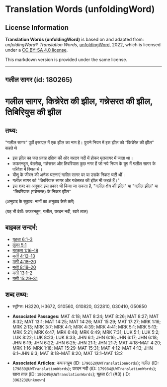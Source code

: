 # Translation Words (unfoldingWord)

## License Information

**Translation Words (unfoldingWord)** is based on and adapted from: _unfoldingWord® Translation Words_, [unfoldingWord](https://unfoldingword.org/utw), 2022, which is licensed under a [CC BY-SA 4.0 license](https://creativecommons.org/licenses/by-sa/4.0/legalcode.en).

This markdown version is provided under the same license.



--------------------------------

## गलील सागर (id: 180265)

गलील सागर, किन्नेरेत की झील, गन्नेसरत की झील, तिबिरियुस की झील
==============================================================

तथ्य:
-----

"गलील सागर" पूर्वी इस्राएल में एक झील का नाम है। पुराने नियम में इस झील को “किन्नेरेत की झील” कहते थे

* इस झील का जल प्रवाह दक्षिण की ओर यरदन नदी में होकर मृतसागर में जाता था।
* कफरनहूम, बेतसैदा, गन्नेसरत और तिबरियास कुछ नगर हैं जो नये नियम के युग में गलील सागर के परिवेश में स्थित थे।
* यीशु के जीवन की अनेक घटनाएं गलील सागर पर या उसके निकट घटी थीं।
* गलील सागर को "तिबरियास सागर और गन्नेसरत की झील भी कहते हैं।"
* इस शब्द का अनुवाद इस प्रकार भी किया जा सकता है, "गलील क्षेत्र की झील" या "गलील झील" या "तिबरियास (गन्नेसरत) के निकट झील"

(अनुवाद के सुझाव: नामों का अनुवाद कैसे करें)

(यह भी देखें: कफरनहूम, गलील, यरदन नदी, खारे ताल)

बाइबल सन्दर्भ:
--------------

* [यूहन्ना 6:1–3](https://ref.ly/John6:1-John6:3)
* [लूका 5:1](https://ref.ly/Luke5:1)
* [मरकुस 1:16–18](https://ref.ly/Mark1:16-Mark1:18)
* [मत्ती 4:12–13](https://ref.ly/Matt4:12-Matt4:13)
* [मत्ती 4:18–20](https://ref.ly/Matt4:18-Matt4:20)
* [मत्ती 8:18–20](https://ref.ly/Matt8:18-Matt8:20)
* [मत्ती 13:1–2](https://ref.ly/Matt13:1-Matt13:2)
* [मत्ती 15:29–31](https://ref.ly/Matt15:29-Matt15:31)

शब्द तथ्य:
----------

* स्ट्रोंग्स: H3220, H3672, G10560, G10820, G22810, G30410, G50850

* **Associated Passages:** MAT 4:18; MAT 8:24; MAT 8:26; MAT 8:27; MAT 8:32; MAT 13:1; MAT 14:25; MAT 14:26; MAT 15:29; MAT 17:27; MRK 1:16; MRK 2:13; MRK 3:7; MRK 4:1; MRK 4:39; MRK 4:41; MRK 5:1; MRK 5:13; MRK 5:21; MRK 6:47; MRK 6:48; MRK 6:49; MRK 7:31; LUK 5:1; LUK 5:2; LUK 8:22; LUK 8:23; LUK 8:33; JHN 6:1; JHN 6:16; JHN 6:17; JHN 6:18; JHN 6:19; JHN 6:22; JHN 6:25; JHN 21:1; JHN 21:7; MAT 4:18–MAT 4:20; MRK 1:16–MRK 1:18; MAT 15:29–MAT 15:31; MAT 4:12–MAT 4:13; JHN 6:1–JHN 6:3; MAT 8:18–MAT 8:20; MAT 13:1–MAT 13:2
* **Associated Articles:** कफरनहूम (ID: `179652@UWTranslationWords`); गलील (ID: `179839@UWTranslationWords`); यरदन नदी (ID: `179984@UWTranslationWords`); खारा ताल (ID: `180249@UWTranslationWords`); यूहन्ना 6:1 (#3) (ID: `396323@Unknown`)

